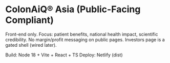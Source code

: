# ColonAiQ® Asia (Public-Facing Compliant)

Front-end only. Focus: patient benefits, national health impact, scientific credibility.
No margin/profit messaging on public pages. Investors page is a gated shell (wired later).

Build: Node 18 + Vite + React + TS
Deploy: Netlify (dist)

